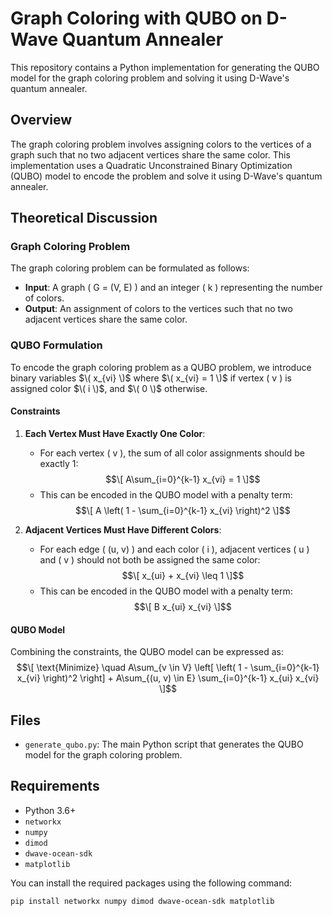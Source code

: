 # Graph Coloring with QUBO on D-Wave Quantum Annealer

This repository contains a Python implementation for generating the QUBO model for the graph coloring problem and solving it using D-Wave's quantum annealer.

## Overview

The graph coloring problem involves assigning colors to the vertices of a graph such that no two adjacent vertices share the same color. This implementation uses a Quadratic Unconstrained Binary Optimization (QUBO) model to encode the problem and solve it using D-Wave's quantum annealer.

## Theoretical Discussion

### Graph Coloring Problem

The graph coloring problem can be formulated as follows:
- **Input**: A graph \( G = (V, E) \) and an integer \( k \) representing the number of colors.
- **Output**: An assignment of colors to the vertices such that no two adjacent vertices share the same color.

### QUBO Formulation

To encode the graph coloring problem as a QUBO problem, we introduce binary variables $\( x_{vi} \)$ where $\( x_{vi} = 1 \)$ if vertex \( v \) is assigned color $\( i \)$, and $\( 0 \)$ otherwise.

#### Constraints

1. **Each Vertex Must Have Exactly One Color**:
   - For each vertex \( v \), the sum of all color assignments should be exactly 1:
    $$\[
     A\sum_{i=0}^{k-1} x_{vi} = 1
     \]$$
   - This can be encoded in the QUBO model with a penalty term:
    $$\[
     A \left( 1 - \sum_{i=0}^{k-1} x_{vi} \right)^2
     \]$$

2. **Adjacent Vertices Must Have Different Colors**:
   - For each edge \( (u, v) \) and each color \( i \), adjacent vertices \( u \) and \( v \) should not both be assigned the same color:
    $$\[
     x_{ui} + x_{vi} \leq 1
     \]$$
   - This can be encoded in the QUBO model with a penalty term:
    $$\[
     B x_{ui} x_{vi}
     \]$$

#### QUBO Model

Combining the constraints, the QUBO model can be expressed as:
$$\[
\text{Minimize} \quad A\sum_{v \in V} \left[  \left( 1 - \sum_{i=0}^{k-1} x_{vi} \right)^2 \right] + A\sum_{(u, v) \in E} \sum_{i=0}^{k-1}  x_{ui} x_{vi}
\]$$

## Files

- `generate_qubo.py`: The main Python script that generates the QUBO model for the graph coloring problem.

## Requirements

- Python 3.6+
- `networkx`
- `numpy`
- `dimod`
- `dwave-ocean-sdk`
- `matplotlib`

You can install the required packages using the following command:

```bash
pip install networkx numpy dimod dwave-ocean-sdk matplotlib
